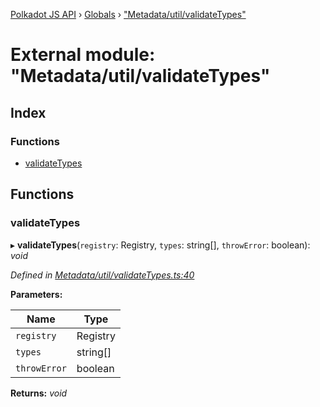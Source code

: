 [Polkadot JS API](../README.md) › [Globals](../globals.md) › ["Metadata/util/validateTypes"](_metadata_util_validatetypes_.md)

# External module: "Metadata/util/validateTypes"

## Index

### Functions

* [validateTypes](_metadata_util_validatetypes_.md#validatetypes)

## Functions

###  validateTypes

▸ **validateTypes**(`registry`: Registry, `types`: string[], `throwError`: boolean): *void*

*Defined in [Metadata/util/validateTypes.ts:40](https://github.com/polkadot-js/api/blob/fb4c840549/packages/metadata/src/Metadata/util/validateTypes.ts#L40)*

**Parameters:**

Name | Type |
------ | ------ |
`registry` | Registry |
`types` | string[] |
`throwError` | boolean |

**Returns:** *void*
